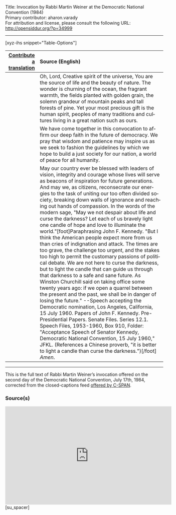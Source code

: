 <html>
<head></head>
<body>
Title: Invocation by Rabbi Martin Weiner at the Democratic National Convention (1984)<br />
Primary contributor: aharon.varady<br />
For attribution and license, please consult the following URL: <a href="http://opensiddur.org/?p=34999">http://opensiddur.org/?p=34999</a>
<p />
<hr />

[xyz-ihs snippet="Table-Options"]<table style="margin-left: auto; margin-right: auto;" class="draggable">
<thead><tr><th id="x" style="text-align: right;"><a href="/translate/" target="_blank" rel="noopener">Contribute a translation</a></th><th style="text-align: left;">Source (English)</th></tr></thead>
<tbody>
<tr><td style="vertical-align:top;">
<div class="liturgy" lang="he">

</span></div></td>
 
<td style="vertical-align:top;">
<div class="english" lang="en">
Oh, Lord, Creative spirit of the universe, 
You are the source of life 
and the beauty of nature. 
The wonder is churning of the ocean, 
the fragrant warmth, 
the fields planted with golden grain, 
the solemn grandeur of mountain peaks 
and tall forests of pine. 
Yet your most precious gift 
is the human spirit, 
peoples of many traditions and cultures 
living in a great nation such as ours. 
</div></td></tr>


<tr><td style="vertical-align:top;">
<div class="liturgy" lang="he">

</span></div></td>
 
<td style="vertical-align:top;">
<div class="english" lang="en">
We have come together in this convocation 
to affirm our deep faith in the future of democracy. 
We pray that wisdom and patience may inspire us 
as we seek to fashion the guidelines 
by which we hope to build a just society for our nation, 
a world of peace for all humanity. 
</div></td></tr>


<tr><td style="vertical-align:top;">
<div class="liturgy" lang="he">

</span></div></td>
 
<td style="vertical-align:top;">
<div class="english" lang="en">
May our country ever be blessed 
with leaders of vision, integrity and courage 
whose lives will serve as beacons of inspiration 
for future generations. 
And may we, as citizens, 
reconsecrate our energies to the task 
of uniting our too often divided society, 
breaking down walls of ignorance 
and reaching out hands of compassion.
In the words of the modern sage, 
"May we not despair about life and curse the darkness?
Let each of us bravely light one candle of hope and love 
to illuminate the world."[foot]Paraphrasing John F. Kennedy. "But I think the American people expect more from us than cries of indignation and attack. The times are too grave, the challenge too urgent, and the stakes too high to permit the customary passions of political debate. We are not here to curse the darkness, but to light the candle that can guide us through that darkness to a safe and sane future. As Winston Churchill said on taking office some twenty years ago: if we open a quarrel between the present and the past, we shall be in danger of losing the future."  --Speech accepting the Democratic nomination, Los Angeles, California, 15 July 1960. Papers of John F. Kennedy. Pre-Presidential Papers. Senate Files. Series 12.1. Speech Files, 1953-1960, Box 910, Folder: "Acceptance Speech of Senator Kennedy, Democratic National Convention, 15 July 1960," JFKL. (References a Chinese proverb, "it is better to light a candle than curse the darkness.")[/foot]  
<em>Amen</em>. 
</div></td></tr>
</tbody></table>

<hr />

This is the full text of Rabbi Martin Weiner’s invocation offered on the second day of the Democratic National Convention, July 17th, 1984, corrected from the closed-captions feed <a href="https://www.c-span.org/video/?c4899799/user-clip-rabbi-martin-weiner-3">offered by C-SPAN</a>.


<h3>Source(s)</h3>

<iframe width=530 height=312 src='https://www.c-span.org/video/standalone/?c4899799/user-clip-rabbi-martin-weiner-3' allowfullscreen='allowfullscreen' frameborder=0></iframe>[su_spacer]

&nbsp;




</body>
</html>